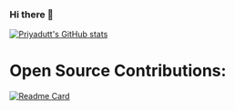 ### Hi there 👋

<!--
**bhatt-priyadutt/bhatt-priyadutt** is a ✨ _special_ ✨ repository because its `README.md` (this file) appears on your GitHub profile.

Here are some ideas to get you started:

- 🔭 I’m currently working on ...
- 🌱 I’m currently learning ...
- 👯 I’m looking to collaborate on ...
- 🤔 I’m looking for help with ...
- 💬 Ask me about ...
- 📫 How to reach me: ...
- 😄 Pronouns: ...
- ⚡ Fun fact: ...
-->
[![Priyadutt's GitHub stats](https://github-readme-stats.vercel.app/api?username=bhatt-priyadutt&count_private=true&show_icons=true&theme=dark)](https://github.com/bhatt-priyadutt/github-readme-stats)

# Open Source Contributions:

[![Readme Card](https://github-readme-stats.vercel.app/api/pin/?username=bhatt-priyadutt&repo=zenml)](https://github.com/bhatt-priyadutt/zenml)

